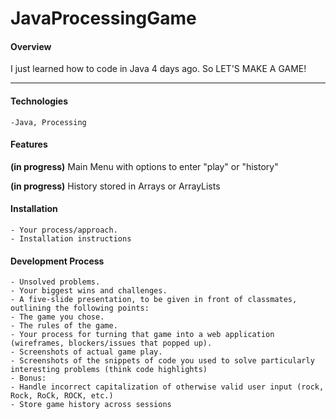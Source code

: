 # JavaProcessingGame

#### Overview

I just learned how to code in Java 4 days ago. So LET'S MAKE A GAME!

---

#### Technologies

    -Java, Processing


#### Features

**(in progress)** Main Menu with options to enter "play" or "history"

**(in progress)** History stored in Arrays or ArrayLists

#### Installation
    - Your process/approach.
    - Installation instructions
    
#### Development Process
    - Unsolved problems.
    - Your biggest wins and challenges.
    - A five-slide presentation, to be given in front of classmates, outlining the following points:
    - The game you chose.
    - The rules of the game.
    - Your process for turning that game into a web application (wireframes, blockers/issues that popped up).
    - Screenshots of actual game play.
    - Screenshots of the snippets of code you used to solve particularly interesting problems (think code highlights)
    - Bonus:
    - Handle incorrect capitalization of otherwise valid user input (rock, Rock, RoCk, ROCK, etc.)
    - Store game history across sessions
